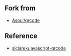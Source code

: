 
## Fork from
- [Asoul/qrcode](https://github.com/Asoul/qrcode)
## Reference
- [siciarek/javascript-qrcode](https://github.com/siciarek/javascript-qrcode)